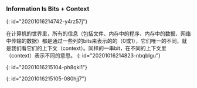 ### Information Is Bits + Context
{: id="20201016214742-y4rz57j"}

在计算机的世界里，所有的信息（包括文件、内存中的程序、内存中的数据、网络中传输的数据）都是通过一些列的bits来表示的的（0或1），它们唯一的不同，就是我们看它们的上下文（context）。同样的一串bit，在不同的上下文里（context）表示不同的意思。
{: id="20201016214823-nbqblgu"}

{: id="20201016215104-ph8qkl1"}

{: id="20201016215105-080hjj7"}
